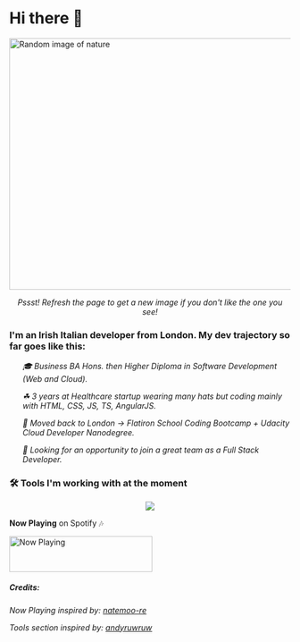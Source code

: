 # Hi there 👻

<img src="https://marcomcnulty.vercel.app/random-image" alt="Random image of nature" width="854" height="450">

_<p align="center">Pssst! Refresh the page to get a new image if you don't like the one you see!</p>_

### I'm an Irish Italian developer from London. My dev trajectory so far goes like this:

<ol>

_🎓 Business BA Hons. then Higher Diploma in Software Development (Web and Cloud)._

_☘ 3 years at Healthcare startup wearing many hats but coding mainly with HTML, CSS, JS, TS, AngularJS._

_🛫 Moved back to London -> Flatiron School Coding Bootcamp + Udacity Cloud Developer Nanodegree._

_👀 Looking for an opportunity to join a great team as a Full Stack Developer._

</ol>

### 🛠 Tools I'm working with at the moment

<p align="center">
  <img src="https://marcomcnulty.vercel.app/api/tools">
</p>

**Now Playing** on Spotify 🎶

<img src="https://marcomcnulty.vercel.app/now-playing" width="256" height="64" alt="Now Playing">

##### Credits:

<p>
  <i>Now Playing inspired by: <a href="https://github.com/natemoo-re">natemoo-re</a></i>

<i>Tools section inspired by: <a href="https://github.com/andyruwruw">andyruwruw</a></i>

</p>
